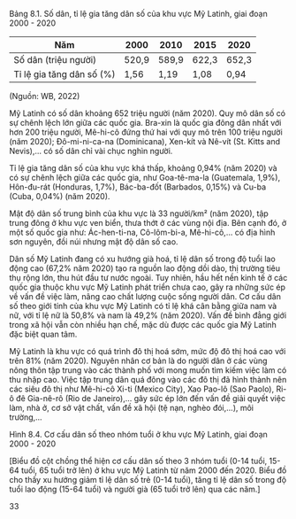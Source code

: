 Bảng 8.1. Số dân, tỉ lệ gia tăng dân số của khu vực Mỹ Latinh, giai đoạn 2000 - 2020

Năm | 2000 | 2010 | 2015 | 2020
--- | --- | --- | --- | ---
Số dân (triệu người) | 520,9 | 589,9 | 622,3 | 652,3
Tỉ lệ gia tăng dân số (%) | 1,56 | 1,19 | 1,08 | 0,94

(Nguồn: WB, 2022)

Mỹ Latinh có số dân khoảng 652 triệu người (năm 2020). Quy mô dân số có sự chênh lệch lớn giữa các quốc gia. Bra-xin là quốc gia đông dân nhất với hơn 200 triệu người, Mê-hi-cô đứng thứ hai với quy mô trên 100 triệu người (năm 2020); Đô-mi-ni-ca-na (Dominicana), Xen-kít và Nê-vít (St. Kitts and Nevis),... có số dân chỉ vài chục nghìn người.

Tỉ lệ gia tăng dân số của khu vực khá thấp, khoảng 0,94% (năm 2020) và có sự chênh lệch giữa các quốc gia, như Goa-tê-ma-la (Guatemala, 1,9%), Hôn-đu-rát (Honduras, 1,7%), Bác-ba-đốt (Barbados, 0,15%) và Cu-ba (Cuba, 0,04%) (năm 2020).

Mật độ dân số trung bình của khu vực là 33 người/km² (năm 2020), tập trung đông ở khu vực ven biển, thưa thớt ở các vùng nội địa. Bên cạnh đó, ở một số quốc gia như: Ác-hen-ti-na, Cô-lôm-bi-a, Mê-hi-cô,... có địa hình sơn nguyên, đồi núi nhưng mật độ dân số cao.

Dân số Mỹ Latinh đang có xu hướng già hoá, tỉ lệ dân số trong độ tuổi lao động cao (67,2% năm 2020) tạo ra nguồn lao động dồi dào, thị trường tiêu thụ rộng lớn, thu hút đầu tư nước ngoài. Tuy nhiên, hầu hết nền kinh tế ở các quốc gia thuộc khu vực Mỹ Latinh phát triển chưa cao, gây ra những sức ép về vấn đề việc làm, nâng cao chất lượng cuộc sống người dân. Cơ cấu dân số theo giới tính của khu vực Mỹ Latinh có tỉ lệ khá cân bằng giữa nam và nữ, với tỉ lệ nữ là 50,8% và nam là 49,2% (năm 2020). Vấn đề bình đẳng giới trong xã hội vẫn còn nhiều hạn chế, mặc dù được các quốc gia Mỹ Latinh đặc biệt quan tâm.

Mỹ Latinh là khu vực có quá trình đô thị hoá sớm, mức độ đô thị hoá cao với trên 81% (năm 2020). Nguyên nhân cơ bản là do người dân ở các vùng nông thôn tập trung vào các thành phố với mong muốn tìm kiếm việc làm có thu nhập cao. Việc tập trung dân quá đông vào các đô thị đã hình thành nên các siêu đô thị như Mê-hi-cô Xi-ti (Mexico City), Xao Pao-lô (Sao Paolo), Ri-ô đê Gia-nê-rô (Rio de Janeiro),... gây sức ép lớn đến vấn đề giải quyết việc làm, nhà ở, cơ sở vật chất, vấn đề xã hội (tệ nạn, nghèo đói,...), môi trường,...

Hình 8.4. Cơ cấu dân số theo nhóm tuổi ở khu vực Mỹ Latinh, giai đoạn 2000 - 2020

[Biểu đồ cột chồng thể hiện cơ cấu dân số theo 3 nhóm tuổi (0-14 tuổi, 15-64 tuổi, 65 tuổi trở lên) ở khu vực Mỹ Latinh từ năm 2000 đến 2020. Biểu đồ cho thấy xu hướng giảm tỉ lệ dân số trẻ (0-14 tuổi), tăng tỉ lệ dân số trong độ tuổi lao động (15-64 tuổi) và người già (65 tuổi trở lên) qua các năm.]

33